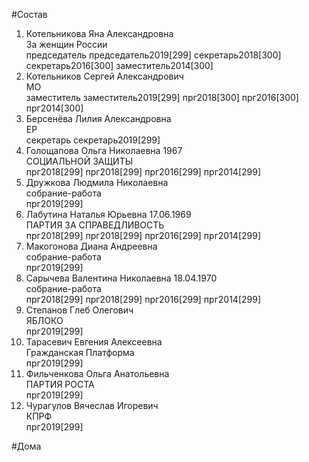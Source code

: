#Состав  
1. Котельникова Яна Александровна  
    За женщин России  
    председатель председатель2019[299] секретарь2018[300] секретарь2016[300] заместитель2014[300]  
2. Котельников Сергей Александрович  
    МО  
    заместитель заместитель2019[299] прг2018[300] прг2016[300] прг2014[300]  
3. Берсенёва Лилия Александровна  
    ЕР  
    секретарь секретарь2019[299]  
4. Голощапова Ольга Николаевна 1967  
    СОЦИАЛЬНОЙ ЗАЩИТЫ  
    прг2018[299] прг2018[299] прг2016[299] прг2014[299]  
5. Дружкова Людмила Николаевна  
    собрание-работа  
    прг2019[299]  
6. Лабутина Наталья Юрьевна 17.06.1969  
    ПАРТИЯ ЗА СПРАВЕДЛИВОСТЬ  
    прг2018[299] прг2018[299] прг2016[299] прг2014[299]  
7. Макогонова Диана Андреевна  
    собрание-работа  
    прг2019[299]  
8. Сарычева Валентина Николаевна 18.04.1970  
    собрание-работа  
    прг2018[299] прг2018[299] прг2016[299] прг2014[299]  
9. Степанов Глеб Олегович  
    ЯБЛОКО  
    прг2019[299]  
10. Тарасевич Евгения Алексеевна  
    Гражданская Платформа  
    прг2019[299]  
11. Фильченкова Ольга Анатольевна  
    ПАРТИЯ РОСТА  
    прг2019[299]  
12. Чурагулов Вячеслав Игоревич  
    КПРФ  
    прг2019[299]  

#Дома  
